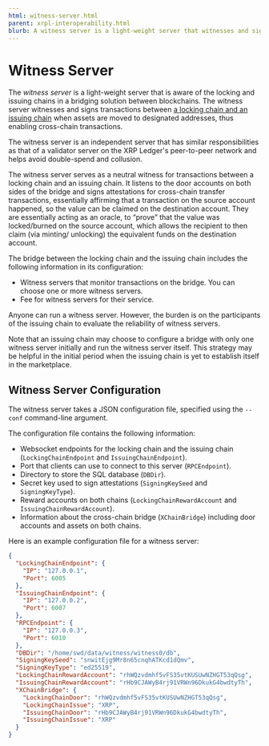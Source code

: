 ```yaml
---
html: witness-server.html
parent: xrpl-interoperability.html
blurb: A witness server is a light-weight server that witnesses and signs transactions between the XRP Ledger and another chain. 
---
```

# Witness Server

The _witness server_ is a light-weight server that is aware of the locking and issuing chains in a bridging solution between blockchains. The witness server witnesses and signs transactions between [a locking chain and an issuing chain](cross-chain-bridges.html) when assets are moved to designated addresses, thus enabling cross-chain transactions. 

The witness server is an independent server that has similar responsibilities as that of a validator server on the XRP Ledger's peer-to-peer network and helps avoid double-spend and collusion. 

The witness server serves as a neutral witness for transactions between a locking chain and an issuing chain. 
It listens to the door accounts on both sides of the bridge and signs attestations for cross-chain transfer transactions, essentially affirming that a transaction on the source account happened, so the value can be claimed on the destination account. They are essentially acting as an oracle, to “prove” that the value was locked/burned on the source account, which allows the recipient to then claim (via minting/ unlocking) the equivalent funds on the destination account.

The bridge between the locking chain and the issuing chain includes the following information in its configuration: 

* Witness servers that monitor transactions on the bridge. You can choose one or more witness servers. 
* Fee for witness servers for their service.
 
Anyone can run a witness server. However, the burden is on the participants of the issuing chain to evaluate the reliability of witness servers. 

Note that an issuing chain may choose to configure a bridge with only one witness server initially and run the witness server itself. This strategy may be helpful in the initial period when the issuing chain is yet to establish itself in the marketplace.


## Witness Server Configuration

The witness server takes a JSON configuration file, specified using the `--conf` command-line argument.

The configuration file contains the following information:

* Websocket endpoints for the locking chain and the issuing chain (`LockingChainEndpoint` and `IssuingChainEndpoint`).
* Port that clients can use to connect to this server (`RPCEndpoint`).
* Directory to store the SQL database (`DBDir`).
* Secret key used to sign attestations (`SigningKeySeed` and `SigningKeyType`).
* Reward accounts on both chains (`LockingChainRewardAccount` and `IssuingChainRewardAccount`).
* Information about the cross-chain bridge (`XChainBridge`) including door accounts and assets on both chains.

Here is an example configuration file for a witness server:

```json
{
  "LockingChainEndpoint": {
    "IP": "127.0.0.1",
    "Port": 6005
  },
  "IssuingChainEndpoint": {
    "IP": "127.0.0.2",
    "Port": 6007
  },
  "RPCEndpoint": {
    "IP": "127.0.0.3",
    "Port": 6010
  },
  "DBDir": "/home/swd/data/witness/witness0/db",
  "SigningKeySeed": "snwitEjg9Mr8n65cnqhATKcd1dQmv",
  "SigningKeyType": "ed25519",
  "LockingChainRewardAccount": "rhWQzvdmhf5vFS35vtKUSUwNZHGT53qQsg",
  "IssuingChainRewardAccount": "rHb9CJAWyB4rj91VRWn96DkukG4bwdtyTh",
  "XChainBridge": {
    "LockingChainDoor": "rhWQzvdmhf5vFS35vtKUSUwNZHGT53qQsg",
    "LockingChainIssue": "XRP",
    "IssuingChainDoor": "rHb9CJAWyB4rj91VRWn96DkukG4bwdtyTh",
    "IssuingChainIssue": "XRP"
  }
}
```


